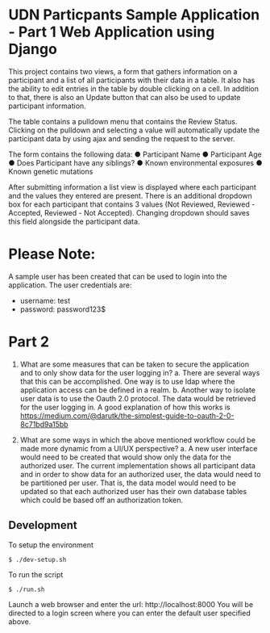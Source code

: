 # UDN Particpants Sample Application - Part 1 Web Application using Django

This project contains two views, a form that gathers information on a participant and a list of all participants with 
their data in a table. It also has the ability to edit entries in the table by double clicking on a cell. In addition to
that, there is also an Update button that can also be used to update participant information. 

The table contains a pulldown menu that contains the Review Status. Clicking on the pulldown and selecting a value will 
automatically update the participant data by using ajax and sending the request to the server.

The form contains the following data:
● Participant Name 
● Participant Age 
● Does Participant have any siblings? 
● Known environmental exposures 
● Known genetic mutations 

After submitting information a list view is displayed where each participant and the values they entered are present. 
There is an additional dropdown box for each participant that contains 3 values (Not Reviewed, Reviewed - Accepted, 
Reviewed - Not Accepted). Changing dropdown should saves this field alongside the participant data. 


# Please Note: 
A sample user has been created that can be used to login into the application. The user credentials are:
* username: test
* password: password123$


# Part 2
1. What are some measures that can be taken to secure the application and to only show data for the user logging in?
    a. There are several ways that this can be accomplished. One way is to use ldap where the application access can be
    defined in a realm. 
    b. Another way to isolate user data is to use the Oauth 2.0 protocol. The data would be retrieved for the user
    logging in. A good explanation of how this works is https://medium.com/@darutk/the-simplest-guide-to-oauth-2-0-8c71bd9a15bb

2. What are some ways in which the above mentioned workflow could be made more dynamic from a UI/UX perspective?
    a. A new user interface would need to be created that would show only the data for the authorized user. The current
    implementation shows all participant data and in order to show data for an authorized user, the data would need to be
    partitioned per user. That is, the data model would need to be updated so that each authorized user has their own database
    tables which could be based off an authorization token.
    
Development
---

To setup the environment

    $ ./dev-setup.sh

To run the script

    $ ./run.sh
    
Launch a web browser and enter the url: http://localhost:8000
You will be directed to a login screen where you can enter the default user specified above.


